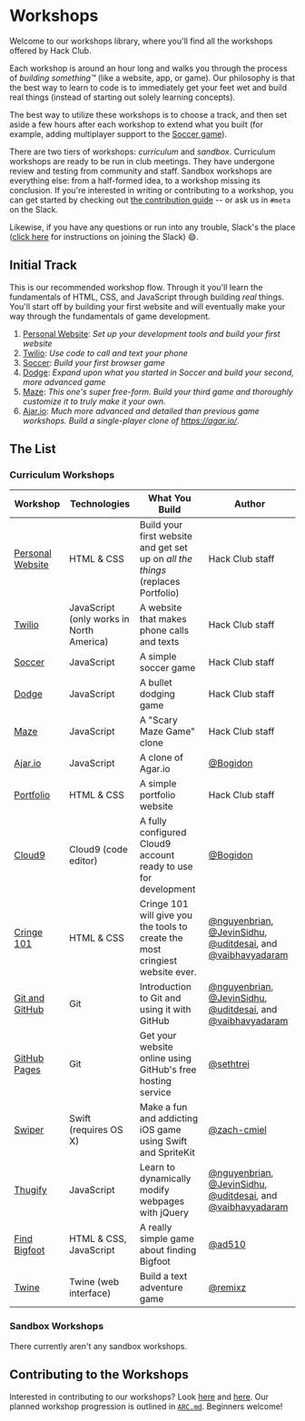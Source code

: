 # Workshops

Welcome to our workshops library, where you'll find all the workshops offered by Hack Club.

Each workshop is around an hour long and walks you through the process of _building something™_ (like a website, app, or game). Our philosophy is that the best way to learn to code is to immediately get your feet wet and build real things (instead of starting out solely learning concepts).

The best way to utilize these workshops is to choose a track, and then set aside a few hours after each workshop to extend what you built (for example, adding multiplayer support to the [Soccer game](soccer/README.md)).

There are two tiers of workshops: _curriculum_ and _sandbox_. Curriculum workshops are ready to be run in club meetings. They have undergone review and testing from community and staff. Sandbox workshops are everything else: from a half-formed idea, to a workshop missing its conclusion. If you're interested in writing or contributing to a workshop, you can get started by checking out [the contribution guide](CONTRIBUTING.md) -- or ask us in `#meta` on the Slack.

Likewise, if you have any questions or run into any trouble, Slack's the place ([click here](../SLACK.md) for instructions on joining the Slack) :smile:.

## Initial Track

This is our recommended workshop flow. Through it you'll learn the fundamentals of HTML, CSS, and JavaScript through building _real_ things. You'll start off by building your first website and will eventually make your way through the fundamentals of game development.

1. [Personal Website][personal_website]: _Set up your development tools and build your first website_
2. [Twilio][twilio]: _Use code to call and text your phone_
3. [Soccer][soccer]: _Build your first browser game_
4. [Dodge][dodge]: _Expand upon what you started in Soccer and build your second, more advanced game_
5. [Maze][maze]: _This one's super free-form. Build your third game and thoroughly customize it to truly make it your own._
6. [Ajar.io][ajar]: _Much more advanced and detailed than previous game workshops. Build a single-player clone of https://agar.io/_.

## The List

### Curriculum Workshops

| Workshop                                   | Technologies                             | What You Build                                                                   | Author                                                                                                                 |
| ------------------------------------------ | ---------------------------------------- | -------------------------------------------------------------------------------- | ---------------------------------------------------------------------------------------------------------------------- |
| [Personal Website][personal_website]       | HTML & CSS                               | Build your first website and get set up on _all the things_ (replaces Portfolio) | Hack Club staff                                                                                                        |
| [Twilio][twilio]                           | JavaScript (only works in North America) | A website that makes phone calls and texts                                       | Hack Club staff                                                                                                        |
| [Soccer][soccer]                           | JavaScript                               | A simple  soccer game                                                            | Hack Club staff                                                                                                        |
| [Dodge][dodge]                             | JavaScript                               | A bullet dodging game                                                            | Hack Club staff                                                                                                        |
| [Maze][maze]                               | JavaScript                               | A "Scary Maze Game" clone                                                        | Hack Club staff                                                                                                        |
| [Ajar.io][ajar]                            | JavaScript                               | A clone of Agar.io                                                               | [@Bogidon][Bogidon]                                                                                                    |
| [Portfolio](portfolio/README.md)           | HTML & CSS                               | A simple portfolio website                                                       | Hack Club staff                                                                                                        |
| [Cloud9](cloud9/README.md)                 | Cloud9 (code editor)                     | A fully configured Cloud9 account ready to use for development                   | [@Bogidon][Bogidon]                                                                                                    |
| [Cringe 101](cringe_101/README.md)         | HTML & CSS                               | Cringe 101 will give you the tools to create the most cringiest website ever.    | [@nguyenbrian][nguyenbrian], [@JevinSidhu][JevinSidhu], [@uditdesai][uditdesai], and [@vaibhavyadaram][vaibhavyadaram] |
| [Git and GitHub](git_and_github/README.md) | Git                                      | Introduction to Git and using it with GitHub                                     | [@nguyenbrian][nguyenbrian], [@JevinSidhu][JevinSidhu], [@uditdesai][uditdesai], and [@vaibhavyadaram][vaibhavyadaram] |
| [GitHub Pages](github_pages/README.md)     | Git                                      | Get your website online using GitHub's free hosting service                      | [@sethtrei][sethtrei]                                                                                                  |
| [Swiper](swiper/README.md)                 | Swift (requires OS X)                    | Make a fun and addicting iOS game using Swift and SpriteKit                      | [@zach-cmiel][zachcmiel]                                                                                               |
| [Thugify](thugify/README.md)               | JavaScript                               | Learn to dynamically modify webpages with jQuery                                 | [@nguyenbrian][nguyenbrian], [@JevinSidhu][JevinSidhu], [@uditdesai][uditdesai], and [@vaibhavyadaram][vaibhavyadaram] |
| [Find Bigfoot](find_bigfoot/README.md)     | HTML & CSS, JavaScript                   | A really simple game about finding Bigfoot                                       | [@ad510][ad510]                                                                                                        |
| [Twine](twine/README.md)                   | Twine (web interface)                    | Build a text adventure game                                                      | [@remixz][remixz]                                                                                                      |

[Bogidon]: https://github.com/Bogidon
[nguyenbrian]: https://github.com/nguyenbrian
[JevinSidhu]: https://github.com/JevinSidhu
[uditdesai]: https://github.com/uditdesai
[vaibhavyadaram]: https://github.com/vaibhavyadaram
[sethtrei]: https://github.com/sethtrei
[zachcmiel]: https://github.com/zach-cmiel
[ad510]: https://github.com/ad510
[remixz]: https://github.com/remixz

### Sandbox Workshops

There currently aren't any sandbox workshops.

## Contributing to the Workshops

Interested in contributing to our workshops? Look [here](GUIDELINES.md) and [here](CONTRIBUTING.md). Our planned workshop progression is outlined in [`ARC.md`](ARC.md). Beginners welcome!

[personal_website]: personal_website/README.md
[twilio]: twilio/README.md
[soccer]: soccer/README.md
[dodge]: dodge/README.md
[maze]: maze/README.md
[ajar]: ajar/README.md
